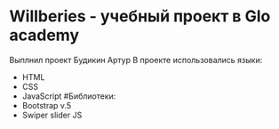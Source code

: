 # Willberies - учебный проект в Glo academy
Выплнил проект Будикин Артур
В проекте использовались языки:
 - HTML
 - CSS
 - JavaScript
#Библиотеки:
- Bootstrap v.5
- Swiper slider JS
